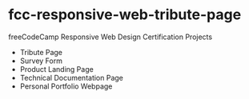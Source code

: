 # fcc-responsive-web-tribute-page
freeCodeCamp Responsive Web Design Certification Projects
* Tribute Page
* Survey Form
* Product Landing Page
* Technical Documentation Page
* Personal Portfolio Webpage
